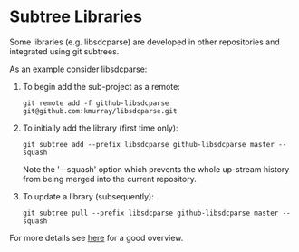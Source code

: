 Subtree Libraries
==================
Some libraries (e.g. libsdcparse) are developed in other repositories and integrated using git subtrees.

As an example consider libsdcparse:

1. To begin add the sub-project as a remote:

    ` git remote add -f github-libsdcparse git@github.com:kmurray/libsdcparse.git `

2. To initially add the library (first time only):

    ` git subtree add --prefix libsdcparse github-libsdcparse master --squash `

    Note the '--squash' option which prevents the whole up-stream history from being merged into the current repository.

3. To update a library (subsequently):

    ` git subtree pull --prefix libsdcparse github-libsdcparse master --squash `

For more details see [here](https://blogs.atlassian.com/2013/05/alternatives-to-git-submodule-git-subtree/) for a good overview.
